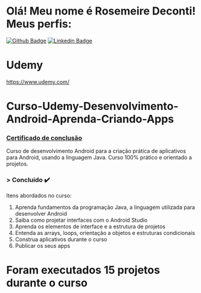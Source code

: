 # Olá! Meu nome é Rosemeire Deconti! Meus perfis:

[![Github Badge](https://img.shields.io/badge/-Github-000?style=flat-square&logo=Github&logoColor=white&link=https://github.com/fagnerpsantos)](https://github.com/rdeconti)
[![Linkedin Badge](https://img.shields.io/badge/-LinkedIn-blue?style=flat-square&logo=Linkedin&logoColor=white&link=https://www.linkedin.com/in/rdeconti/)](https://www.linkedin.com/in/rdeconti/)

# Udemy
https://www.udemy.com/

# Curso-Udemy-Desenvolvimento-Android-Aprenda-Criando-Apps
### <a href="https://github.com/rdeconti/Curso-Udemy-Desenvolvimento-Android-Aprenda-Criando-Apps/blob/main/Certificado%20de%20conclus%C3%A3o%20-%20Desenvolvimento%20Android%20Aprenda%20a%20criar%2015%20apps.pdf">Certificado de conclusão</a>

Curso de desenvolvimento Android para a criação prática de aplicativos para Android, usando a linguagem Java. Curso 100% prático e orientado a projetos.
### > Concluido :heavy_check_mark:

Itens abordados no curso:
1) Aprenda fundamentos da programação Java, a linguagem utilizada para desenvolver Android
2) Saiba como projetar interfaces com o Android Studio
3) Aprenda os elementos de interface e a estrutura de projetos
4) Entenda as arrays, loops, orientação a objetos e estruturas condicionais
5) Construa aplicativos durante o curso
6) Publicar os seus apps

# Foram executados 15 projetos durante o curso

